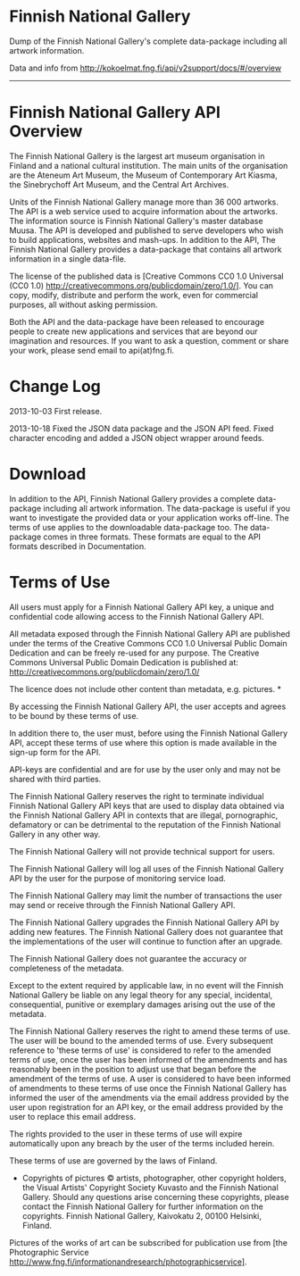 Finnish National Gallery
========================

Dump of the Finnish National Gallery's complete data-package including all artwork information.

Data and info from http://kokoelmat.fng.fi/api/v2support/docs/#/overview

---

Finnish National Gallery API Overview
=====================================

The Finnish National Gallery is the largest art museum organisation in Finland and a national cultural institution. The main units of the organisation are the Ateneum Art Museum, the Museum of Contemporary Art Kiasma, the Sinebrychoff Art Museum, and the Central Art Archives.

Units of the Finnish National Gallery manage more than 36 000 artworks. The API is a web service used to acquire information about the artworks. The information source is Finnish National Gallery's master database Muusa. The API is developed and published to serve developers who wish to build applications, websites and mash-ups. In addition to the API, The Finnish National Gallery provides a data-package that contains all artwork information in a single data-file.

The license of the published data is [Creative Commons CC0 1.0 Universal (CC0 1.0) http://creativecommons.org/publicdomain/zero/1.0/]. You can copy, modify, distribute and perform the work, even for commercial purposes, all without asking permission.

Both the API and the data-package have been released to encourage people to create new applications and services that are beyond our imagination and resources. If you want to ask a question, comment or share your work, please send email to api(at)fng.fi.

Change Log
==========

2013-10-03 First release.

2013-10-18 Fixed the JSON data package and the JSON API feed. Fixed character encoding and added a JSON object wrapper around feeds.

Download
========

In addition to the API, Finnish National Gallery provides a complete data-package including all artwork information. The data-package is useful if you want to investigate the provided data or your application works off-line. The terms of use applies to the downloadable data-package too. The data-package comes in three formats. These formats are equal to the API formats described in Documentation. 

Terms of Use
============

All users must apply for a Finnish National Gallery API key, a unique and confidential code allowing access to the Finnish National Gallery API.

All metadata exposed through the Finnish National Gallery API are published under the terms of the Creative Commons CC0 1.0 Universal Public Domain Dedication and can be freely re-used for any purpose. The Creative Commons Universal Public Domain Dedication is published at: http://creativecommons.org/publicdomain/zero/1.0/

The licence does not include other content than metadata, e.g. pictures. *

By accessing the Finnish National Gallery API, the user accepts and agrees to be bound by these terms of use.

In addition there to, the user must, before using the Finnish National Gallery API, accept these terms of use where this option is made available in the sign-up form for the API.

API-keys are confidential and are for use by the user only and may not be shared with third parties.

The Finnish National Gallery reserves the right to terminate individual Finnish National Gallery API keys that are used to display data obtained via the Finnish National Gallery API in contexts that are illegal, pornographic, defamatory or can be detrimental to the reputation of the Finnish National Gallery in any other way.

The Finnish National Gallery will not provide technical support for users.

The Finnish National Gallery will log all uses of the Finnish National Gallery API by the user for the purpose of monitoring service load.

The Finnish National Gallery may limit the number of transactions the user may send or receive through the Finnish National Gallery API.

The Finnish National Gallery upgrades the Finnish National Gallery API by adding new features. The Finnish National Gallery does not guarantee that the implementations of the user will continue to function after an upgrade.

The Finnish National Gallery does not guarantee the accuracy or completeness of the metadata.

Except to the extent required by applicable law, in no event will the Finnish National Gallery be liable on any legal theory for any special, incidental, consequential, punitive or exemplary damages arising out the use of the metadata.

The Finnish National Gallery reserves the right to amend these terms of use. The user will be bound to the amended terms of use. Every subsequent reference to 'these terms of use' is considered to refer to the amended terms of use, once the user has been informed of the amendments and has reasonably been in the position to adjust use that began before the amendment of the terms of use. A user is considered to have been informed of amendments to these terms of use once the Finnish National Gallery has informed the user of the amendments via the email address provided by the user upon registration for an API key, or the email address provided by the user to replace this email address.

The rights provided to the user in these terms of use will expire automatically upon any breach by the user of the terms included herein.

These terms of use are governed by the laws of Finland.



* Copyrights of pictures © artists, photographer, other copyright holders, the Visual Artists' Copyright Society Kuvasto and the Finnish National Gallery. Should any questions arise concerning these copyrights, please contact the Finnish National Gallery for further information on the copyrights. Finnish National Gallery, Kaivokatu 2, 00100 Helsinki, Finland.

Pictures of the works of art can be subscribed for publication use from [the Photographic Service http://www.fng.fi/informationandresearch/photographicservice].